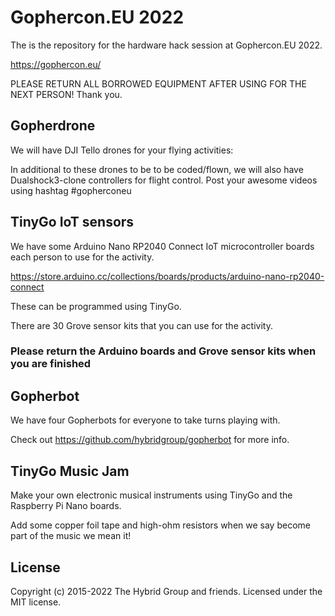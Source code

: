 # Gophercon.EU 2022

The is the repository for the hardware hack session at Gophercon.EU 2022.

https://gophercon.eu/

PLEASE RETURN ALL BORROWED EQUIPMENT AFTER USING FOR THE NEXT PERSON! Thank you.

## Gopherdrone

We will have DJI Tello drones for your flying activities:

In additional to these drones to be to be coded/flown, we will also have Dualshock3-clone controllers for flight control. Post your awesome videos using hashtag #gopherconeu

## TinyGo IoT sensors

We have some Arduino Nano RP2040 Connect IoT microcontroller boards each person to use for the activity.

https://store.arduino.cc/collections/boards/products/arduino-nano-rp2040-connect

These can be programmed using TinyGo.

There are 30 Grove sensor kits that you can use for the activity.

### Please return the Arduino boards and Grove sensor kits when you are finished

## Gopherbot

We have four Gopherbots for everyone to take turns playing with.

Check out https://github.com/hybridgroup/gopherbot for more info.

## TinyGo Music Jam

Make your own electronic musical instruments using TinyGo and the Raspberry Pi Nano boards.

Add some copper foil tape and high-ohm resistors when we say become part of the music we mean it!

## License

Copyright (c) 2015-2022 The Hybrid Group and friends. Licensed under the MIT license.

